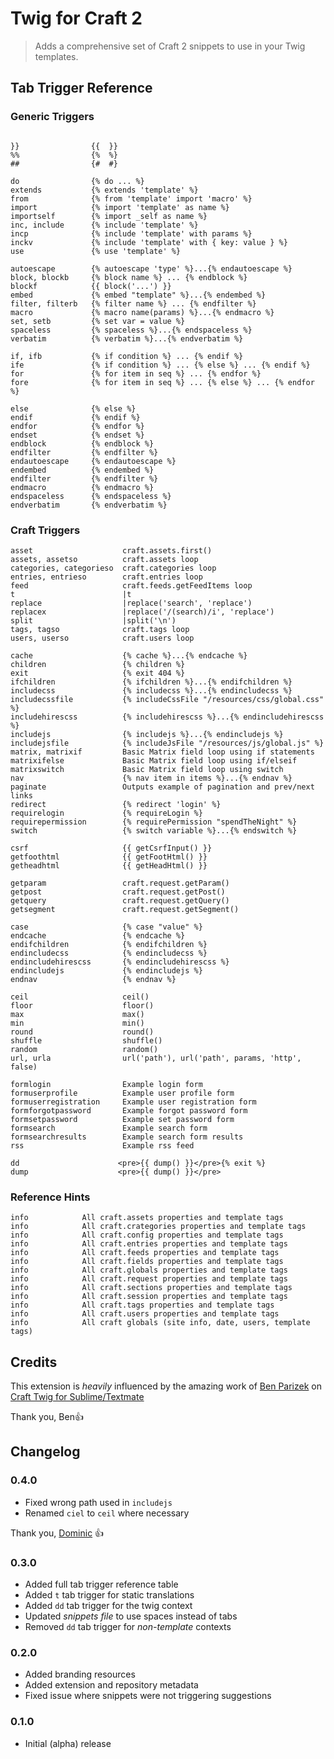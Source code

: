 # Twig for Craft 2
> Adds a comprehensive set of Craft 2 snippets to use in your Twig templates.

## Tab Trigger Reference

### Generic Triggers

```twig

}}                {{  }}
%%                {%  %}
##                {#  #}

do                {% do ... %}
extends           {% extends 'template' %}
from              {% from 'template' import 'macro' %}
import            {% import 'template' as name %}
importself        {% import _self as name %}
inc, include      {% include 'template' %}
incp              {% include 'template' with params %}
inckv             {% include 'template' with { key: value } %}
use               {% use 'template' %}

autoescape        {% autoescape 'type' %}...{% endautoescape %}
block, blockb     {% block name %} ... {% endblock %}
blockf            {{ block('...') }}
embed             {% embed "template" %}...{% endembed %}
filter, filterb   {% filter name %} ... {% endfilter %}
macro             {% macro name(params) %}...{% endmacro %}
set, setb         {% set var = value %}
spaceless         {% spaceless %}...{% endspaceless %}
verbatim          {% verbatim %}...{% endverbatim %}

if, ifb           {% if condition %} ... {% endif %}
ife               {% if condition %} ... {% else %} ... {% endif %}
for               {% for item in seq %} ... {% endfor %}
fore              {% for item in seq %} ... {% else %} ... {% endfor %}

else              {% else %}
endif             {% endif %}
endfor            {% endfor %}
endset            {% endset %}
endblock          {% endblock %}
endfilter         {% endfilter %}
endautoescape     {% endautoescape %}
endembed          {% endembed %}
endfilter         {% endfilter %}
endmacro          {% endmacro %}
endspaceless      {% endspaceless %}
endverbatim       {% endverbatim %}
```

### Craft Triggers

```twig
asset                    craft.assets.first()
assets, assetso          craft.assets loop
categories, categorieso  craft.categories loop
entries, entrieso        craft.entries loop
feed                     craft.feeds.getFeedItems loop
t                        |t
replace                  |replace('search', 'replace')
replacex                 |replace('/(search)/i', 'replace')
split                    |split('\n')
tags, tagso              craft.tags loop
users, userso            craft.users loop

cache                    {% cache %}...{% endcache %}
children                 {% children %}
exit                     {% exit 404 %}
ifchildren               {% ifchildren %}...{% endifchildren %}
includecss               {% includecss %}...{% endincludecss %}
includecssfile           {% includeCssFile "/resources/css/global.css" %}
includehirescss          {% includehirescss %}...{% endincludehirescss %}
includejs                {% includejs %}...{% endincludejs %}
includejsfile            {% includeJsFile "/resources/js/global.js" %}
matrix, matrixif         Basic Matrix field loop using if statements
matrixifelse             Basic Matrix field loop using if/elseif
matrixswitch             Basic Matrix field loop using switch
nav                      {% nav item in items %}...{% endnav %}
paginate                 Outputs example of pagination and prev/next links
redirect                 {% redirect 'login' %}
requirelogin             {% requireLogin %}
requirepermission        {% requirePermission "spendTheNight" %}
switch                   {% switch variable %}...{% endswitch %}

csrf                     {{ getCsrfInput() }}
getfoothtml              {{ getFootHtml() }}
getheadhtml              {{ getHeadHtml() }}

getparam                 craft.request.getParam()
getpost                  craft.request.getPost()
getquery                 craft.request.getQuery()
getsegment               craft.request.getSegment()

case                     {% case "value" %}
endcache                 {% endcache %}
endifchildren            {% endifchildren %}
endincludecss            {% endincludecss %}
endincludehirescss       {% endincludehirescss %}
endincludejs             {% endincludejs %}
endnav                   {% endnav %}

ceil                     ceil()
floor                    floor()
max                      max()
min                      min()
round                    round()
shuffle                  shuffle()
random                   random()
url, urla                url('path'), url('path', params, 'http', false)

formlogin                Example login form
formuserprofile          Example user profile form
formuserregistration     Example user registration form
formforgotpassword       Example forgot password form
formsetpassword          Example set password form
formsearch               Example search form
formsearchresults        Example search form results
rss                      Example rss feed

dd                      <pre>{{ dump() }}</pre>{% exit %}
dump                    <pre>{{ dump() }}</pre>
```

### Reference Hints
```
info            All craft.assets properties and template tags
info            All craft.crategories properties and template tags
info            All craft.config properties and template tags
info            All craft.entries properties and template tags
info            All craft.feeds properties and template tags
info            All craft.fields properties and template tags
info            All craft.globals properties and template tags
info            All craft.request properties and template tags
info            All craft.sections properties and template tags
info            All craft.session properties and template tags
info            All craft.tags properties and template tags
info            All craft.users properties and template tags
info            All craft globals (site info, date, users, template tags)
```

## Credits
This extension is _heavily_ influenced by the amazing work of [Ben Parizek] on [Craft Twig for Sublime/Textmate][craft-twig]

Thank you, Ben👍

## Changelog

### 0.4.0
- Fixed wrong path used in `includejs`
- Renamed `ciel` to `ceil` where necessary

Thank you, [Dominic](https://github.com/DominicVonk) 👍

### 0.3.0
- Added full tab trigger reference table
- Added `t` tab trigger for static translations
- Added `dd` tab trigger for the twig context
- Updated _snippets file_ to use spaces instead of tabs
- Removed `dd` tab trigger for _non-template_ contexts

### 0.2.0
- Added branding resources
- Added extension and repository metadata
- Fixed issue where snippets were not triggering suggestions

### 0.1.0
- Initial (alpha) release

[Ben Parizek]:https://github.com/BenParizek
[craft-twig]:https://github.com/barrelstrength/Craft-Twig.tmbundle
